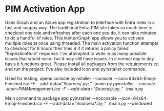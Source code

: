 # PIM Activation App
 Uses Graph and an Azure app registration to interface with Entra roles in a fast and snappy way. The traditional Entra PIM site takes so much time to checkout one role and refreshes after each one you do, it can take minutes to do a handful of roles. This tkinter/Graph app allows you to activate multiple roles at once using threaded. The main activation function attempts to checkout for 8 hours then tries 4 if it returns a policy failed "ExpirationRule" response. I've attempted to write in as many possible issues that would occur but it may still have issues. In a normal day to day basis it functions great. Please install all packages from the requirements.txt and run the project. I've also included icon and pyinstaller commands.
 

Used for testing, opens console
pyinstaller --console --icon=64x64-Emoji-Finished.ico -F --add-data="Sources/*.py;." .\main.py
pyinstaller --console --icon=PIMManagement.ico -F --add-data="Sources/*.py;." .\main.py

Main command to package app
pyinstaller --noconsole --icon=64x64-Emoji-Finished.ico -F --add-data="Sources/*.py;." .\main.py --windowed
